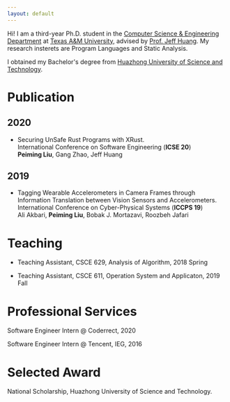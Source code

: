 ```yaml
---
layout: default
---
```


Hi! I am a third-year Ph.D. student in the 
[Computer Science & Engineering Department](https://engineering.tamu.edu/cse/index.html) at 
[Texas A&M University](https://www.tamu.edu/), advised by 
[Prof. Jeff Huang](https://parasol.tamu.edu/~jeff/).
My research insterets are Program Languages and Static Analysis.

I obtained my Bachelor's degree from 
[Huazhong University of Science and Technology](http://english.hust.edu.cn/).

# Publication

## 2020
*   Securing UnSafe Rust Programs with XRust.  
International Conference on Software Engineering (**ICSE 20**)  
**Peiming Liu**, Gang Zhao, Jeff Huang

## 2019
* Tagging Wearable Accelerometers in Camera Frames through Information Translation between Vision Sensors and Accelerometers.  
International Conference on Cyber-Physical Systems (**ICCPS 19**)  
Ali Akbari, **Peiming Liu**, Bobak J. Mortazavi, Roozbeh Jafari

# Teaching

* Teaching Assistant, CSCE 629, Analysis of Algorithm, 2018 Spring

* Teaching Assistant, CSCE 611, Operation System and Applicaton, 2019 Fall

# Professional Services

Software Engineer Intern @ Coderrect, 2020

Software Engineer Intern @ Tencent, IEG, 2016

# Selected Award

National Scholarship, Huazhong University of Science and Technology.
